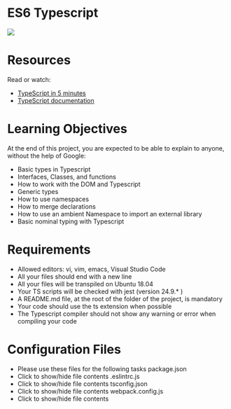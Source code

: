 # ES6 Typescript

![](https://miro.medium.com/v2/resize:fit:1358/1*moJeTvW97yShLB7URRj5Kg.png)

# Resources
Read or watch:

+ [TypeScript in 5 minutes](https://www.typescriptlang.org/docs/handbook/typescript-in-5-minutes.html)
+ [TypeScript documentation](https://www.typescriptlang.org/docs/handbook/basic-types.html)

# Learning Objectives
At the end of this project, you are expected to be able to explain to anyone, without the help of Google:

- Basic types in Typescript
- Interfaces, Classes, and functions
- How to work with the DOM and Typescript
- Generic types
- How to use namespaces
- How to merge declarations
- How to use an ambient Namespace to import an external library
- Basic nominal typing with Typescript

# Requirements
- Allowed editors: vi, vim, emacs, Visual Studio Code
- All your files should end with a new line
- All your files will be transpiled on Ubuntu 18.04
- Your TS scripts will be checked with jest (version 24.9.* )
- A README.md file, at the root of the folder of the project, is mandatory
- Your code should use the ts extension when possible
- The Typescript compiler should not show any warning or error when compiling your code

# Configuration Files
- Please use these files for the following tasks
package.json
- Click to show/hide file contents
.eslintrc.js
- Click to show/hide file contents
tsconfig.json
- Click to show/hide file contents
webpack.config.js
- Click to show/hide file contents
